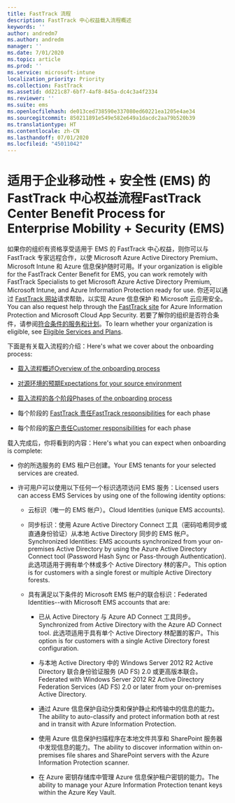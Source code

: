 ```yaml
---
title: FastTrack 流程
description: FastTrack 中心权益载入流程概述
keywords: ''
author: andredm7
ms.author: andredm
manager: ''
ms.date: 7/01/2020
ms.topic: article
ms.prod: ''
ms.service: microsoft-intune
localization_priority: Priority
ms.collection: FastTrack
ms.assetid: dd221c87-6bf7-4af8-845a-dc4c3a4f2334
ms.reviewer: ''
ms.suite: ems
ms.openlocfilehash: de013ced738590e337080ed60221ea1205e4ae34
ms.sourcegitcommit: 850211891e549e582e649a1dacdc2aa79b520b39
ms.translationtype: HT
ms.contentlocale: zh-CN
ms.lasthandoff: 07/01/2020
ms.locfileid: "45011042"
---
```

# <a name="fasttrack-center-benefit-process-for-enterprise-mobility--security-ems"></a><span data-ttu-id="1d65e-103">适用于企业移动性 + 安全性 (EMS) 的 FastTrack 中心权益流程</span><span class="sxs-lookup"><span data-stu-id="1d65e-103">FastTrack Center Benefit Process for Enterprise Mobility + Security (EMS)</span></span>
<span data-ttu-id="1d65e-104">如果你的组织有资格享受适用于 EMS 的 FastTrack 中心权益，则你可以与 FastTrack 专家远程合作，以使 Microsoft Azure Active Directory Premium、Microsoft Intune 和 Azure 信息保护随时可用。</span><span class="sxs-lookup"><span data-stu-id="1d65e-104">If your organization is eligible for the FastTrack Center Benefit for EMS, you can work remotely with FastTrack Specialists to get Microsoft Azure Active Directory Premium, Microsoft Intune, and Azure Information Protection ready for use.</span></span> <span data-ttu-id="1d65e-105">你还可以通过 [FastTrack 网站](https://www.microsoft.com/fasttrack/microsoft-365/ems)请求帮助，以实现 Azure 信息保护 和 Microsoft 云应用安全。</span><span class="sxs-lookup"><span data-stu-id="1d65e-105">You can also request help through the [FastTrack site](https://www.microsoft.com/fasttrack/microsoft-365/ems) for Azure Information Protection and Microsoft Cloud App Security.</span></span> <span data-ttu-id="1d65e-106">若要了解你的组织是否符合条件，请参阅[符合条件的服务和计划](M365-eligible-services-and-plans.md)。</span><span class="sxs-lookup"><span data-stu-id="1d65e-106">To learn whether your organization is eligible, see [Eligible Services and Plans](M365-eligible-services-and-plans.md).</span></span>


<span data-ttu-id="1d65e-107">下面是有关载入流程的介绍：</span><span class="sxs-lookup"><span data-stu-id="1d65e-107">Here's what we cover about the onboarding process:</span></span>

-   [<span data-ttu-id="1d65e-108">载入流程概述</span><span class="sxs-lookup"><span data-stu-id="1d65e-108">Overview of the onboarding process</span></span>](EMS-fasttrack-benefit-overview.md)

-   [<span data-ttu-id="1d65e-109">对源环境的预期</span><span class="sxs-lookup"><span data-stu-id="1d65e-109">Expectations for your source environment</span></span>](EMS-source-environment-expectations.md)

-   [<span data-ttu-id="1d65e-110">载入流程的各个阶段</span><span class="sxs-lookup"><span data-stu-id="1d65e-110">Phases of the onboarding process</span></span>](EMS-onboarding-phases.md)

-   <span data-ttu-id="1d65e-111">每个阶段的 [FastTrack 责任](EMS-fasttrack-responsibilities.md)</span><span class="sxs-lookup"><span data-stu-id="1d65e-111">[FastTrack responsibilities](EMS-fasttrack-responsibilities.md) for each phase</span></span>

-   <span data-ttu-id="1d65e-112">每个阶段的[客户责任](EMS-your-responsibilities.md)</span><span class="sxs-lookup"><span data-stu-id="1d65e-112">[Customer responsibilities](EMS-your-responsibilities.md) for each phase</span></span>

<span data-ttu-id="1d65e-113">载入完成后，你将看到的内容：</span><span class="sxs-lookup"><span data-stu-id="1d65e-113">Here's what you can expect when onboarding is complete:</span></span>

-   <span data-ttu-id="1d65e-114">你的所选服务的 EMS 租户已创建。</span><span class="sxs-lookup"><span data-stu-id="1d65e-114">Your EMS tenants for your selected services are created.</span></span>

-   <span data-ttu-id="1d65e-115">许可用户可以使用以下任何一个标识选项访问 EMS 服务：</span><span class="sxs-lookup"><span data-stu-id="1d65e-115">Licensed users can access EMS Services by using one of the following identity options:</span></span>

    -   <span data-ttu-id="1d65e-116">云标识（唯一的 EMS 帐户）。</span><span class="sxs-lookup"><span data-stu-id="1d65e-116">Cloud Identities (unique EMS accounts).</span></span>

    -   <span data-ttu-id="1d65e-117">同步标识：使用 Azure Active Directory Connect 工具（密码哈希同步或直通身份验证）从本地 Active Directory 同步的 EMS 帐户。</span><span class="sxs-lookup"><span data-stu-id="1d65e-117">Synchronized Identities: EMS accounts synchronized from your on-premises Active Directory by using the Azure Active Directory Connect tool (Password Hash Sync or Pass-through Authentication).</span></span> <span data-ttu-id="1d65e-118">此选项适用于拥有单个林或多个 Active Directory 林的客户。</span><span class="sxs-lookup"><span data-stu-id="1d65e-118">This option is for customers with a single forest or multiple Active Directory forests.</span></span>

    -   <span data-ttu-id="1d65e-119">具有满足以下条件的 Microsoft EMS 帐户的联合标识：</span><span class="sxs-lookup"><span data-stu-id="1d65e-119">Federated Identities--with Microsoft EMS accounts that are:</span></span>

        -   <span data-ttu-id="1d65e-120">已从 Active Directory 与 Azure AD Connect 工具同步。</span><span class="sxs-lookup"><span data-stu-id="1d65e-120">Synchronized from Active Directory with the Azure AD Connect tool.</span></span> <span data-ttu-id="1d65e-121">此选项适用于具有单个 Active Directory 林配置的客户。</span><span class="sxs-lookup"><span data-stu-id="1d65e-121">This option is for customers with a single Active Directory forest configuration.</span></span>

        -   <span data-ttu-id="1d65e-122">与本地 Active Directory 中的 Windows Server 2012 R2 Active Directory 联合身份验证服务 (AD FS) 2.0 或更高版本联合。</span><span class="sxs-lookup"><span data-stu-id="1d65e-122">Federated with Windows Server 2012 R2 Active Directory Federation Services (AD FS) 2.0 or later from your on-premises Active Directory.</span></span>

        -   <span data-ttu-id="1d65e-123">通过 Azure 信息保护自动分类和保护静止和传输中的信息的能力。</span><span class="sxs-lookup"><span data-stu-id="1d65e-123">The ability to auto-classify and protect information both at rest and in transit with Azure Information Protection.</span></span> 

        -   <span data-ttu-id="1d65e-124">使用 Azure 信息保护扫描程序在本地文件共享和 SharePoint 服务器中发现信息的能力。</span><span class="sxs-lookup"><span data-stu-id="1d65e-124">The ability to discover information within on-premises file shares and SharePoint servers with the Azure Information Protection scanner.</span></span> 

        -   <span data-ttu-id="1d65e-125">在 Azure 密钥存储库中管理 Azure 信息保护租户密钥的能力。</span><span class="sxs-lookup"><span data-stu-id="1d65e-125">The ability to manage your Azure Information Protection tenant keys within the Azure Key Vault.</span></span> 

